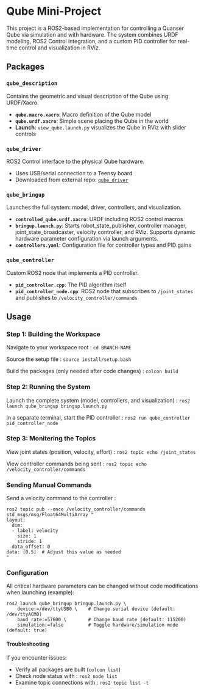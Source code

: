 # Qube Mini-Project

This project is a ROS2-based implementation for controlling a Quanser Qube via simulation and with hardware. The system combines URDF modeling, ROS2 Control integration, and a custom PID controller for real-time control and visualization in RViz.

## Packages

### `qube_description`
Contains the geometric and visual description of the Qube using URDF/Xacro.
- **`qube.macro.xacro`**: Macro definition of the Qube model
- **`qube.urdf.xacro`**: Simple scene placing the Qube in the world
- **Launch**: `view_qube.launch.py` visualizes the Qube in RViz with slider controls

### `qube_driver`
ROS2 Control interface to the physical Qube hardware.
- Uses USB/serial connection to a Teensy board
- Downloaded from external repo: [`qube_driver`](https://github.com/adamleon/qube_driver)

### `qube_bringup`
Launches the full system: model, driver, controllers, and visualization.
- **`controlled_qube.urdf.xacro`**: URDF including ROS2 control macros
- **`bringup.launch.py`**: Starts robot_state_publisher, controller manager, joint_state_broadcaster, velocity controller, and RViz. Supports dynamic hardware parameter configuration via launch arguments.
- **`controllers.yaml`**: Configuration file for controller types and PID gains

### `qube_controller`
Custom ROS2 node that implements a PID controller.
- **`pid_controller.cpp`**: The PID algorithm itself
- **`pid_controller_node.cpp`**: ROS2 node that subscribes to `/joint_states` and publishes to `/velocity_controller/commands`

## Usage

### Step 1: Building the Workspace

Navigate to your workspace root : 
```cd BRANCH-NAME```

Source the setup file :
```source install/setup.bash```

Build the packages (only needed after code changes) :
```colcon build```

### Step 2: Running the System

Launch the complete system (model, controllers, and visualization) :
```ros2 launch qube_bringup bringup.launch.py```

In a separate terminal, start the PID controller :
```ros2 run qube_controller pid_controller_node```

### Step 3: Monitering the Topics

View joint states (position, velocity, effort) :
```ros2 topic echo /joint_states```

View controller commands being sent :
```ros2 topic echo /velocity_controller/commands```

### Sending Manual Commands

Send a velocity command to the controller :
```
ros2 topic pub --once /velocity_controller/commands std_msgs/msg/Float64MultiArray "
layout:
  dim:
  - label: velocity
    size: 1
    stride: 1
  data_offset: 0
data: [0.5]  # Adjust this value as needed
"
```

### Configuration
All critical hardware parameters can be changed without code modifications when launching (example):
```
ros2 launch qube_bringup bringup.launch.py \
    device:=/dev/ttyUSB0 \    # Change serial device (default: /dev/ttyACM0)
    baud_rate:=57600 \        # Change baud rate (default: 115200)
    simulation:=false         # Toggle hardware/simulation mode (default: true)
```
#### Troubleshooting 

If you encounter issues:

- Verify all packages are built (`colcon list`)   
- Check node status with : `ros2 node list`   
- Examine topic connections with : `ros2 topic list -t`   

